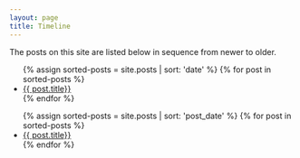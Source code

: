 ```yaml
---
layout: page
title: Timeline
---
```


The posts on this site are listed below in sequence from newer to older.

<ul>
{% assign sorted-posts = site.posts | sort: 'date' %}
  {% for post in sorted-posts %}
  <li>
    <a href="{{ post.url }}">{{ post.title}}</a>
  </li>
  {% endfor %}
  </ul>

<ul>
{% assign sorted-posts = site.posts | sort: 'post_date' %}
  {% for post in sorted-posts %}
  <li>
    <a href="{{ post.url }}">{{ post.title}}</a>
  </li>
  {% endfor %}
  </ul>
